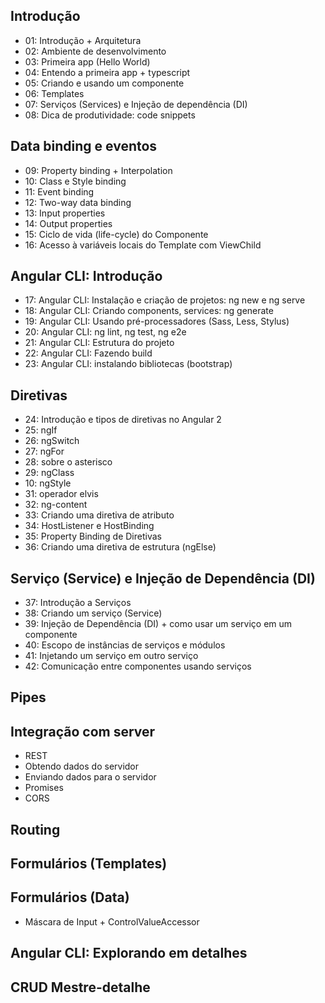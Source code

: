 ## Introdução
* 01: Introdução + Arquitetura
* 02: Ambiente de desenvolvimento
* 03: Primeira app (Hello World)
* 04: Entendo a primeira app + typescript
* 05: Criando e usando um componente
* 06: Templates
* 07: Serviços (Services) e Injeção de dependência (DI)
* 08: Dica de produtividade: code snippets

## Data binding e eventos
* 09: Property binding + Interpolation
* 10: Class e Style binding
* 11: Event binding
* 12: Two-way data binding
* 13: Input properties
* 14: Output properties
* 15: Ciclo de vida (life-cycle) do Componente
* 16: Acesso à variáveis locais do Template com ViewChild

## Angular CLI: Introdução
* 17: Angular CLI: Instalação e criação de projetos: ng new e ng serve
* 18: Angular CLI: Criando components, services: ng generate
* 19: Angular CLI: Usando pré-processadores (Sass, Less, Stylus)
* 20: Angular CLI: ng lint, ng test, ng e2e
* 21: Angular CLI: Estrutura do projeto
* 22: Angular CLI: Fazendo build
* 23: Angular CLI: instalando bibliotecas (bootstrap)

## Diretivas
* 24: Introdução e tipos de diretivas no Angular 2
* 25: ngIf
* 26: ngSwitch
* 27: ngFor
* 28: sobre o asterisco
* 29: ngClass
* 10: ngStyle
* 31: operador elvis
* 32: ng-content
* 33: Criando uma diretiva de atributo
* 34: HostListener e HostBinding
* 35: Property Binding de Diretivas
* 36: Criando uma diretiva de estrutura (ngElse)

## Serviço (Service) e Injeção de Dependência (DI)
* 37: Introdução a Serviços
* 38: Criando um serviço (Service)
* 39: Injeção de Dependência (DI) + como usar um serviço em um componente
* 40: Escopo de instâncias de serviços e módulos
* 41: Injetando um serviço em outro serviço
* 42: Comunicação entre componentes usando serviços

## Pipes

## Integração com server
* REST
* Obtendo dados do servidor
* Enviando dados para o servidor
* Promises
* CORS

## Routing

## Formulários (Templates)

## Formulários (Data)
* Máscara de Input + ControlValueAccessor

## Angular CLI: Explorando em detalhes

## CRUD Mestre-detalhe
